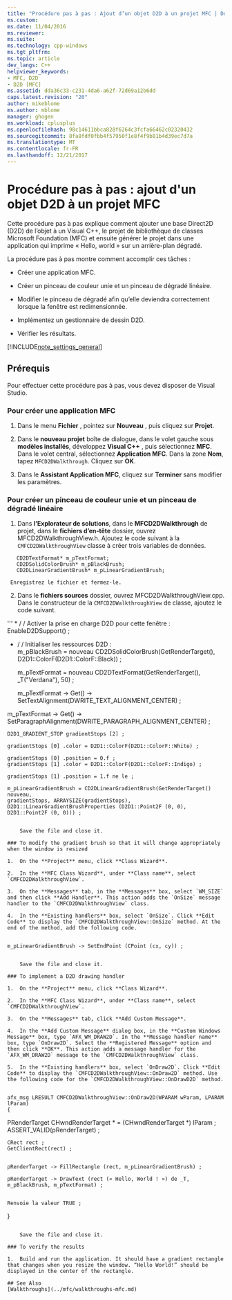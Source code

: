 ```yaml
---
title: "Procédure pas à pas : Ajout d’un objet D2D à un projet MFC | Documents Microsoft"
ms.custom: 
ms.date: 11/04/2016
ms.reviewer: 
ms.suite: 
ms.technology: cpp-windows
ms.tgt_pltfrm: 
ms.topic: article
dev_langs: C++
helpviewer_keywords:
- MFC, D2D
- D2D [MFC]
ms.assetid: dda36c33-c231-4da6-a62f-72d69a12b6dd
caps.latest.revision: "20"
author: mikeblome
ms.author: mblome
manager: ghogen
ms.workload: cplusplus
ms.openlocfilehash: 98c14611bbca828f6264c3fcfa66462c02320432
ms.sourcegitcommit: 8fa8fdf0fbb4f57950f1e8f4f9b81b4d39ec7d7a
ms.translationtype: MT
ms.contentlocale: fr-FR
ms.lasthandoff: 12/21/2017
---
```

# <a name="walkthrough-adding-a-d2d-object-to-an-mfc-project"></a>Procédure pas à pas : ajout d'un objet D2D à un projet MFC
Cette procédure pas à pas explique comment ajouter une base Direct2D (D2D) de l’objet à un Visual C++, le projet de bibliothèque de classes Microsoft Foundation (MFC) et ensuite générer le projet dans une application qui imprime « Hello, world » sur un arrière-plan dégradé.  
  
 La procédure pas à pas montre comment accomplir ces tâches :  
  
-   Créer une application MFC.  
  
-   Créer un pinceau de couleur unie et un pinceau de dégradé linéaire.  
  
-   Modifier le pinceau de dégradé afin qu’elle deviendra correctement lorsque la fenêtre est redimensionnée.  
  
-   Implémentez un gestionnaire de dessin D2D.  
  
-   Vérifier les résultats.  
  
 [!INCLUDE[note_settings_general](../mfc/includes/note_settings_general_md.md)]  
  
## <a name="prerequisites"></a>Prérequis  
 Pour effectuer cette procédure pas à pas, vous devez disposer de Visual Studio.  
  
### <a name="to-create-an-mfc-application"></a>Pour créer une application MFC  
  
1.  Dans le menu **Fichier** , pointez sur **Nouveau** , puis cliquez sur **Projet**.  
  
2.  Dans le **nouveau projet** boîte de dialogue, dans le volet gauche sous **modèles installés**, développez **Visual C++** , puis sélectionnez **MFC**. Dans le volet central, sélectionnez **Application MFC**. Dans la zone **Nom**, tapez `MFCD2DWalkthrough`. Cliquez sur **OK**.  
  
3.  Dans le **Assistant Application MFC**, cliquez sur **Terminer** sans modifier les paramètres.  
  
### <a name="to-create-a-solid-color-brush-and-a-linear-gradient-brush"></a>Pour créer un pinceau de couleur unie et un pinceau de dégradé linéaire  
  
1.  Dans **l’Explorateur de solutions**, dans le **MFCD2DWalkthrough** de projet, dans le **fichiers d’en-tête** dossier, ouvrez MFCD2DWalkthroughView.h. Ajoutez le code suivant à la `CMFCD2DWalkthroughView` classe à créer trois variables de données.  
  
 ```  
    CD2DTextFormat* m_pTextFormat;  
    CD2DSolidColorBrush* m_pBlackBrush;  
    CD2DLinearGradientBrush* m_pLinearGradientBrush;  
 ```  
  
     Enregistrez le fichier et fermez-le.  
  
2.  Dans le **fichiers sources** dossier, ouvrez MFCD2DWalkthroughView.cpp. Dans le constructeur de la `CMFCD2DWalkthroughView` de classe, ajoutez le code suivant.  
  
 ''' * / / Activer la prise en charge D2D pour cette fenêtre :  
    EnableD2DSupport() ;

 * / / Initialiser les ressources D2D :  
    m_pBlackBrush = nouveau CD2DSolidColorBrush(GetRenderTarget(), D2D1::ColorF(D2D1::ColorF::Black)) ;

 
    m_pTextFormat = nouveau CD2DTextFormat(GetRenderTarget(), _T("Verdana"), 50) ;

    m_pTextFormat -> Get() -> SetTextAlignment(DWRITE_TEXT_ALIGNMENT_CENTER) ;

 m_pTextFormat -> Get() -> SetParagraphAlignment(DWRITE_PARAGRAPH_ALIGNMENT_CENTER) ;

 
    D2D1_GRADIENT_STOP gradientStops [2] ;  
 
    gradientStops [0] .color = D2D1::ColorF(D2D1::ColorF::White) ;

    gradientStops [0] .position = 0.f ;  
    gradientStops [1] .color = D2D1::ColorF(D2D1::ColorF::Indigo) ;

    gradientStops [1] .position = 1.f ne le ;  
 
    m_pLinearGradientBrush = CD2DLinearGradientBrush(GetRenderTarget() nouveau,   
    gradientStops, ARRAYSIZE(gradientStops),  
    D2D1::LinearGradientBrushProperties (D2D1::Point2F (0, 0), D2D1::Point2F (0, 0))) ;

 ```  
  
     Save the file and close it.  
  
### To modify the gradient brush so that it will change appropriately when the window is resized  
  
1.  On the **Project** menu, click **Class Wizard**.  
  
2.  In the **MFC Class Wizard**, under **Class name**, select `CMFCD2DWalkthroughView`.  
  
3.  On the **Messages** tab, in the **Messages** box, select `WM_SIZE` and then click **Add Handler**. This action adds the `OnSize` message handler to the `CMFCD2DWalkthroughView` class.  
  
4.  In the **Existing handlers** box, select `OnSize`. Click **Edit Code** to display the `CMFCD2DWalkthroughView::OnSize` method. At the end of the method, add the following code.  
  
 ```  
    m_pLinearGradientBrush -> SetEndPoint (CPoint (cx, cy)) ;

 ```  
  
     Save the file and close it.  
  
### To implement a D2D drawing handler  
  
1.  On the **Project** menu, click **Class Wizard**.  
  
2.  In the **MFC Class Wizard**, under **Class name**, select `CMFCD2DWalkthroughView`.  
  
3.  On the **Messages** tab, click **Add Custom Message**.  
  
4.  In the **Add Custom Message** dialog box, in the **Custom Windows Message** box, type `AFX_WM_DRAW2D`. In the **Message handler name** box, type `OnDraw2D`. Select the **Registered Message** option and then click **OK**. This action adds a message handler for the `AFX_WM_DRAW2D` message to the `CMFCD2DWalkthroughView` class.  
  
5.  In the **Existing handlers** box, select `OnDraw2D`. Click **Edit Code** to display the `CMFCD2DWalkthroughView::OnDraw2D` method. Use the following code for the `CMFCD2DWalkthroughView::OnDrawD2D` method.  
  
 ```  
    afx_msg LRESULT CMFCD2DWalkthroughView::OnDraw2D(WPARAM wParam, LPARAM lParam)  
    {  
 PRenderTarget CHwndRenderTarget * = (CHwndRenderTarget *) lParam ;  
    ASSERT_VALID(pRenderTarget) ;

 
    CRect rect ;  
    GetClientRect(rect) ;

 
    pRenderTarget -> FillRectangle (rect, m_pLinearGradientBrush) ;

    pRenderTarget -> DrawText (rect (« Hello, World ! ») de _T, m_pBlackBrush, m_pTextFormat) ;

 
    Renvoie la valeur TRUE ;  
 }  
 ```  
  
     Save the file and close it.  
  
### To verify the results  
  
1.  Build and run the application. It should have a gradient rectangle that changes when you resize the window. “Hello World!” should be displayed in the center of the rectangle.  
  
## See Also  
 [Walkthroughs](../mfc/walkthroughs-mfc.md)

